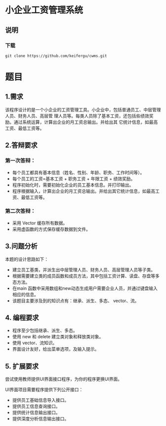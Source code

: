 # 小企业工资管理系统
## 说明
### 下载
`git clone https://github.com/keifergu/cwms.git`
# 题目
## 1.需求
该程序设计的是一个小企业的工资管理工具。小企业中，包括普通员工、中层管理人员、财务人员、高层管
理人员等。每类人员除了基本工资，还包括些绩效奖励。通过系统运算，计算出企业的月工资总输出。并给出其
它统计信息，如最高工资、最低工资等。
## 2.答辩要求
### 第一次答辩：

- 每个员工都具有基本信息（姓名、性别、年龄、职务、工作时间等）。 
- 每个员工的工资=基本工资 + 职务工资 + 年限工资 + 绩效奖励。
- 程序初始化时，需要初始化企业的员工基本信息。并打印输出。
- 程序根据输入，计算出企业的月工资总输出。并给出其它统计信息，如最高工资、最低工资等。

### 第二次答辩：
- 采用 Vector 缓存所有数据。 
- 采用虚函数的方式保存缓存数据到文件。

## 3.问题分析
本题的设计思路如下：

- 建立员工基类，并派生出中层管理人员、财务人员、高层管理人员等子类。
- 根据需要建立类的成员函数和成员方法，其中包括工资计算、读盘、存盘等多态方法。
- 在main 函数中采用数组和new动态生成用户需要企业人员，并通过键盘输入相应的信息。
- 该题目主要涉及到的知识点有：继承、派生、多态、 vector、流。
## 4. 编程要求 
- 程序至少包括继承、派生、多态。
- 使用 new 和 delete 建立类对象和释放类对象。
- 使用 vector、流知识。
- 界面设计友好，给出菜单选项，及输入提示。
## 5. 扩展要求
尝试使用教师提供UI界面接口程序，为你的程序更换UI界面。

UI界面项目需要程序提供下列公开接口：

- 提供员工基础信息导入接口。 
- 提供员工信息查询接口。 
- 提供统计信息输出接口。 
- 提供深度分析信息输出接口。
